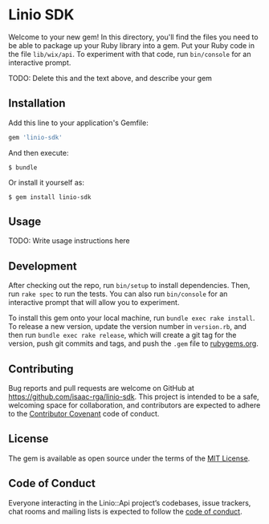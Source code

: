 # Linio SDK

Welcome to your new gem! In this directory, you'll find the files you need to be able to package up your Ruby library into a gem. Put your Ruby code in the file `lib/wix/api`. To experiment with that code, run `bin/console` for an interactive prompt.

TODO: Delete this and the text above, and describe your gem

## Installation

Add this line to your application's Gemfile:

```ruby
gem 'linio-sdk'
```

And then execute:

    $ bundle

Or install it yourself as:

    $ gem install linio-sdk

## Usage

TODO: Write usage instructions here

## Development

After checking out the repo, run `bin/setup` to install dependencies. Then, run `rake spec` to run the tests. You can also run `bin/console` for an interactive prompt that will allow you to experiment.

To install this gem onto your local machine, run `bundle exec rake install`. To release a new version, update the version number in `version.rb`, and then run `bundle exec rake release`, which will create a git tag for the version, push git commits and tags, and push the `.gem` file to [rubygems.org](https://rubygems.org).

## Contributing

Bug reports and pull requests are welcome on GitHub at https://github.com/isaac-rga/linio-sdk. This project is intended to be a safe, welcoming space for collaboration, and contributors are expected to adhere to the [Contributor Covenant](http://contributor-covenant.org) code of conduct.

## License

The gem is available as open source under the terms of the [MIT License](https://opensource.org/licenses/MIT).

## Code of Conduct

Everyone interacting in the Linio::Api project’s codebases, issue trackers, chat rooms and mailing lists is expected to follow the [code of conduct](https://github.com/isaac-rga/linio-sdk/blob/master/CODE_OF_CONDUCT.md).
